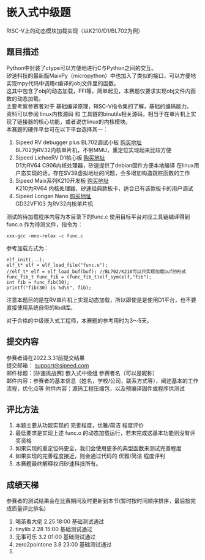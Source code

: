 # 嵌入式中级题
RISC-V上的动态模块加载实现（以K210/D1/BL702为例）

## 题目描述
Python中封装了ctype可以方便地进行C与Python之间的交互。  
矽速科技的最新版MaixPy（micropython）中也加入了类似的接口，可以方便地实现mpy代码中调用c编译的obj文件里的函数。  
这其中包含了obj的动态加载，FFI等，简单起见，本赛题仅要求实现obj文件内函数的动态加载。  
主要考察参赛者对于 基础编译原理，RISC-V指令集的了解，基础的编码能力。  
资料可以参阅 linux内核源码 和 工具链的binutils相关源码，相当于在单片机上实现了链接器的核心功能，或者说仿linux的内核模块。  
本赛题的硬件平台可在以下平台选择其一：  
1. Sipeed RV debugger plus BL702调试小板
    [购买地址](https://item.taobao.com/item.htm?id=648095486021)  
    BL702为RV32内核单片机，不带MMU，重定位实现起来比较方便
2. Sipeed LicheeRV D1核心板
    [购买地址](https://item.taobao.com/item.htm?id=660478137105)  
    D1为RV64 C906内核处理器，矽速提供了debian固件方便本地编译
    在linux用户态实现的话，存在SV39虚拟地址的问题，会多增加构造跳桩函数的工作
3. Sipeed Maix系列K210开发板
    [购买地址](https://sipeed.taobao.com/category-1425471023.htm)  
    K210为RV64 内核处理器，矽速经典款板卡，适合已有该款板卡的用户调试
4. Sipeed Longan Nano
    [购买地址](https://item.taobao.com/item.htm?id=601743142093)  
    GD32VF103 为RV32内核单片机 

测试的待加载程序内容为本目录下的func.c
使用目标平台对应工具链编译得到 func.o 作为待测文件，指令为：
```
xxx-gcc -mno-relax -c func.c
```

参考加载方式为：
```
elf_init(...);
elf_t* elf = elf_load_file("func.o"); 
//elf_t* elf = elf_load_buf(buf); //BL702/K210可以只实现加载buf的形式
func_fib_t func_fib = (func_fib_t)elf_sym(elf,"fib"); 
int fib = func_fib(30);
printf("fib(30) is %d\n", fib); 
```

注意本题目的是在RV单片机上实现动态加载，所以即使是是使用D1平台，也不要直接使用系统自带的libdl库。

对于合格的中级嵌入式工程师，本赛题的参考用时为3～5天。


## 提交内容
参赛者请在2022.3.31前提交结果  
提交邮箱： support@sipeed.com  
邮件标题：[矽速挑战赛] 嵌入式中级组 参赛者名（可以是昵称）  
邮件内容：参赛者的基本信息（姓名，学校/公司，联系方式等），阐述基本的工作流程，优化点等
附件内容：源码工程压缩包，以及预编译固件或程序供测试  

## 评比方法
1. 本题主要从功能实现的 完善程度，优雅/简洁 程度评价  
2. 最低要求是实现上述 func.o 的动态加载运行，若未完成这基本功能则没有评奖资格
3. 如果实现的重定位码更全，我们会使用更多的典型函数来测试完善程度
4. 如果实现的完善程度接近，则会通过代码的 优雅/简洁 程度评判
5. 本赛题最终解释权归矽速科技所有。

## 成绩天梯
参赛者的测试结果会在比赛期间及时更新到本节(暂时按时间顺序排序，最后按完成质量评比排名)  
1. 喝茶看大佬  2.25 18:00 基础测试通过   
2. tinylib   2.28 15:00 基础测试通过
3. 无事可乐   3.2  01:00  基础测试通过
4. zero2pointone 3.8 23:00 基础测试通过
5. 

